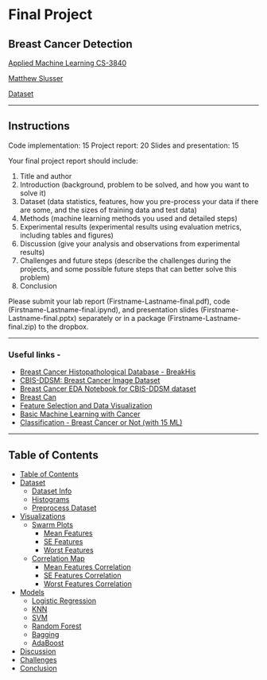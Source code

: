 # Final Project

## Breast Cancer Detection

[Applied Machine Learning CS-3840](https://pilot.wright.edu/d2l/lms/dropbox/user/folder_submit_files.d2l?ou=624767&db=358827)

[Matthew Slusser](https://github.com/Sluss12/Applied-Machine-Learning-CS3840-01/tree/master/final-project)

[Dataset](https://www.kaggle.com/datasets/uciml/breast-cancer-wisconsin-data)

---

## Instructions

Code implementation: 15
Project report: 20
Slides and presentation: 15

Your final project report should include:

1. Title and author
2. Introduction (background, problem to be solved, and how you want to solve it)
3. Dataset (data statistics, features, how you pre-process your data if there are some, and the sizes of training data and test data)
4. Methods (machine learning methods you used and detailed steps)
5. Experimental results (experimental results using evaluation metrics, including tables and figures)
6. Discussion (give your analysis and observations from experimental results)
7. Challenges and future steps (describe the challenges during the projects, and some possible future steps that can better solve this problem)
8. Conclusion

Please submit your lab report (Firstname-Lastname-final.pdf), code (Firstname-Lastname-final.ipynd), and presentation slides (Firstname-Lastname-final.pptx) separately or in a package (Firstname-Lastname-final.zip) to the dropbox.

---

### Useful links -

- [Breast Cancer Histopathological Database - BreakHis](https://www.kaggle.com/datasets/ambarish/breakhis)
- [CBIS-DDSM: Breast Cancer Image Dataset](https://www.kaggle.com/datasets/awsaf49/cbis-ddsm-breast-cancer-image-dataset)
- [Breast Cancer EDA Notebook for CBIS-DDSM dataset](https://www.kaggle.com/code/awsaf49/breast-cancer-eda/notebook)
- [Breast Can](https://www.kaggle.com/code/yasserh/breast-cancer-diagnosis-best-ml-algorithms)
- [Feature Selection and Data Visualization](https://www.kaggle.com/code/kanncaa1/feature-selection-and-data-visualization)
- [Basic Machine Learning with Cancer](https://www.kaggle.com/code/gargmanish/basic-machine-learning-with-cancer)
- [Classification - Breast Cancer or Not (with 15 ML)](https://www.kaggle.com/code/mirichoi0218/classification-breast-cancer-or-not-with-15-ml)

---

## Table of Contents

- [Table of Contents](matthew-slusser-final.ipynb#table-of-contents)
- [Dataset](matthew-slusser-final.ipynb#data-set)
  - [Dataset Info](matthew-slusser-final.ipynb#display-basic-information-about-the-dataset)
  - [Histograms](matthew-slusser-final.ipynb#plot-dataset-on-histograms)
  - [Preprocess Dataset](matthew-slusser-final.ipynb#preprocess-data-and-separate-the-data-frame-into-features-and-labels)
- [Visualizations](matthew-slusser-final.ipynb#data-visualizations)
  - [Swarm Plots](matthew-slusser-final.ipynb#swarm-plots)
    - [Mean Features](matthew-slusser-final.ipynb#mean-features)
    - [SE Features](#se-features)
    - [Worst Features](matthew-slusser-final.ipynb#worst-features)
  - [Correlation Map](matthew-slusser-final.ipynb#correlation-map)
    - [Mean Features Correlation](matthew-slusser-final.ipynb#mean-features-correlation-map)
    - [SE Features Correlation](matthew-slusser-final.ipynb#se-features-correlation-map)
    - [Worst Features Correlation](matthew-slusser-final.ipynb#worst-features-correlation-map)
- [Models](matthew-slusser-final.ipynb#begin-training-various-models)
  - [Logistic Regression](matthew-slusser-final.ipynb#logistic-regression)
  - [KNN](matthew-slusser-final.ipynb#k-nearest-neighbors)
  - [SVM](matthew-slusser-final.ipynb#support-vector-machine)
  - [Random Forest](matthew-slusser-final.ipynb#random-forest)
  - [Bagging](matthew-slusser-final.ipynb#bagging)
  - [AdaBoost](matthew-slusser-final.ipynb#adaboost)
- [Discussion](matthew-slusser-final.ipynb#discussion)
- [Challenges](matthew-slusser-final.ipynb#challenges)
- [Conclusion](matthew-slusser-final.ipynb#conclusion)
